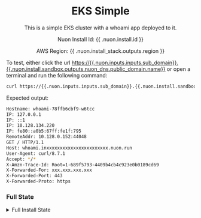 <center>
<h1> EKS Simple </h1>
This is a simple EKS cluster with a whoami app deployed to it.

Nuon Install Id: {{ .nuon.install.id }}

AWS Region: {{ .nuon.install_stack.outputs.region }}

</center>

To test, either click the url [https://{{.nuon.inputs.inputs.sub_domain}}.{{.nuon.install.sandbox.outputs.nuon_dns.public_domain.name}}](https://{{.nuon.inputs.inputs.sub_domain}}.{{.nuon.install.sandbox.outputs.nuon_dns.public_domain.name}}) or open a terminal and run the following command:

```bash
curl https://{{.nuon.inputs.inputs.sub_domain}}.{{.nuon.install.sandbox.outputs.nuon_dns.public_domain.name}}
```

Expected output:

```bash
Hostname: whoami-78ffb6cbf9-w6tcc
IP: 127.0.0.1
IP: ::1
IP: 10.128.134.220
IP: fe80::a0b5:67ff:fe1f:795
RemoteAddr: 10.128.0.152:44048
GET / HTTP/1.1
Host: whoami.inxxxxxxxxxxxxxxxxxxxxxxx.nuon.run
User-Agent: curl/8.7.1
Accept: */*
X-Amzn-Trace-Id: Root=1-689f5793-4409b4cb4c923e0b0189cd69
X-Forwarded-For: xxx.xxx.xxx.xxx
X-Forwarded-Port: 443
X-Forwarded-Proto: https
```

### Full State

<details>
<summary>Full Install State</summary>
<pre>{{ toPrettyJson .nuon }}</pre>
</details>
